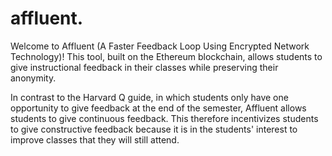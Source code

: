 # affluent.

Welcome to Affluent (A Faster Feedback Loop Using Encrypted Network Technology)! This tool, built on the Ethereum blockchain, allows students to give instructional feedback in their classes while preserving their anonymity.

In contrast to the Harvard Q guide, in which students only have one opportunity to give feedback at the end of the semester, Affluent allows students to give continuous feedback. This therefore incentivizes students to give constructive feedback because it is in the students' interest to improve classes that they will still attend. 
